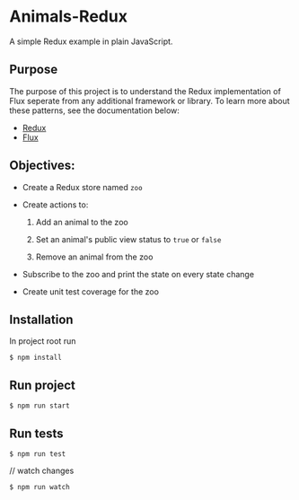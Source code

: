 # Animals-Redux

A simple Redux example in plain JavaScript. 

## Purpose

The purpose of this project is to understand the Redux implementation of Flux seperate from any additional framework or library. To learn more about these patterns, see the documentation below:

- [Redux][1]
- [Flux][2]

## Objectives:

- Create a Redux store named `zoo` 

- Create actions to:

    1. Add an animal to the zoo

    2. Set an animal's public view status to `true` or `false`

    3. Remove an animal from the zoo

- Subscribe to the zoo and print the state on every state change

- Create unit test coverage for the zoo


## Installation

In project root run 

`$ npm install` 

## Run project

`$ npm run start`

## Run tests

`$ npm run test`

// watch changes

`$ npm run watch`

[1]: <https://redux.js.org/>
[2]: <https://facebook.github.io/flux/docs/overview.html>
